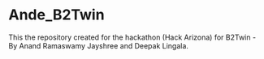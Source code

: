 # Ande_B2Twin
This the repository created for the hackathon (Hack Arizona) for B2Twin - By Anand Ramaswamy Jayshree and Deepak Lingala. 
